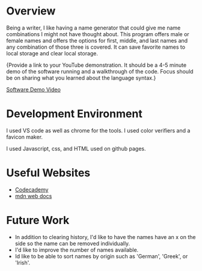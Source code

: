 # Overview

Being a writer, I like having a name generator that could give me name combinations I might not have thought about. This program offers male or female names and offers the options for first, middle, and last names and any combination of those three is covered. It can save favorite names to local storage and clear local storage.

{Provide a link to your YouTube demonstration. It should be a 4-5 minute demo of the software running and a walkthrough of the code. Focus should be on sharing what you learned about the language syntax.}

[Software Demo Video](http://youtube.link.goes.here)

# Development Environment

I used VS code as well as chrome for the tools. I used color verifiers and a favicon maker.

I used Javascript, css, and HTML used on github pages.

# Useful Websites

- [Codecademy](http://www.codecademy.com)
- [mdn web docs](https://developer.mozilla.org/en-US/docs/Web/API/Web_Storage_API)

# Future Work

- In addition to clearing history, I'd like to have the names have an x on the side so the name can be removed individually.
- I'd like to improve the number of names available.
- Id like to be able to sort names by origin such as 'German', 'Greek', or 'Irish'.
